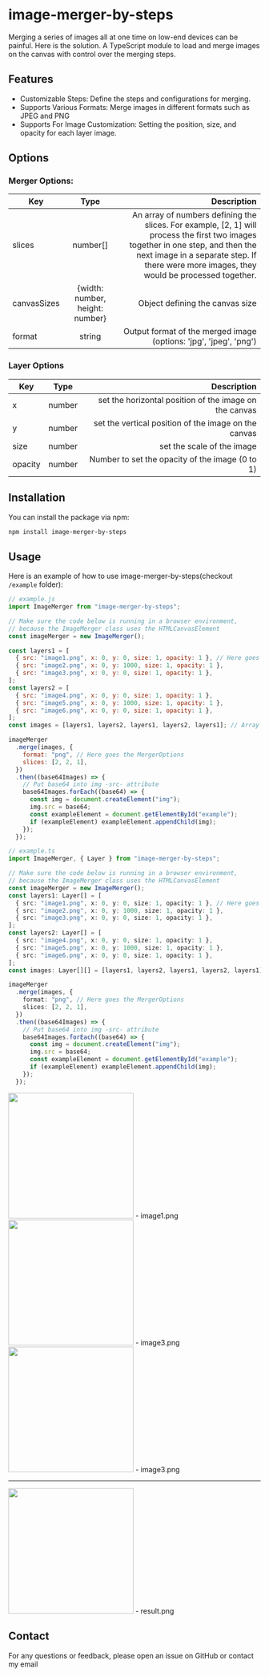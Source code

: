 # image-merger-by-steps

Merging a series of images all at one time on low-end devices can be painful. Here is the solution. A TypeScript module to load and merge images on the canvas with control over the merging steps.

## Features

- Customizable Steps: Define the steps and configurations for merging.
- Supports Various Formats: Merge images in different formats such as JPEG and PNG
- Supports For Image Customization: Setting the position, size, and opacity for each layer image.

## Options

### Merger Options:

| Key         |              Type               |                                                                                                                                                                                                                   Description |
| ----------- | :-----------------------------: | ----------------------------------------------------------------------------------------------------------------------------------------------------------------------------------------------------------------------------: |
| slices      |            number[]             | An array of numbers defining the slices. For example, [2, 1] will process the first two images together in one step, and then the next image in a separate step. If there were more images, they would be processed together. |
| canvasSizes | {width: number, height: number} |                                                                                                                                                                                               Object defining the canvas size |
| format      |             string              |                                                                                                                                                             Output format of the merged image (options: 'jpg', 'jpeg', 'png') |

### Layer Options

| Key     |  Type  |                                            Description |
| ------- | :----: | -----------------------------------------------------: |
| x       | number | set the horizontal position of the image on the canvas |
| y       | number |   set the vertical position of the image on the canvas |
| size    | number |                             set the scale of the image |
| opacity | number |        Number to set the opacity of the image (0 to 1) |

## Installation

You can install the package via npm:

```bash
npm install image-merger-by-steps

```

## Usage

Here is an example of how to use image-merger-by-steps(checkout `/example` folder):

```javascript
// example.js
import ImageMerger from "image-merger-by-steps";

// Make sure the code below is running in a browser environment,
// because the ImageMerger class uses the HTMLCanvasElement
const imageMerger = new ImageMerger();

const layers1 = [
  { src: "image1.png", x: 0, y: 0, size: 1, opacity: 1 }, // Here goes the LayerOptions
  { src: "image2.png", x: 0, y: 1000, size: 1, opacity: 1 },
  { src: "image3.png", x: 0, y: 0, size: 1, opacity: 1 },
];
const layers2 = [
  { src: "image4.png", x: 0, y: 0, size: 1, opacity: 1 },
  { src: "image5.png", x: 0, y: 1000, size: 1, opacity: 1 },
  { src: "image6.png", x: 0, y: 0, size: 1, opacity: 1 },
];
const images = [layers1, layers2, layers1, layers2, layers1]; // Array of layers for each image

imageMerger
  .merge(images, {
    format: "png", // Here goes the MergerOptions
    slices: [2, 2, 1],
  })
  .then((base64Images) => {
    // Put base64 into img -src- attribute
    base64Images.forEach((base64) => {
      const img = document.createElement("img");
      img.src = base64;
      const exampleElement = document.getElementById("example");
      if (exampleElement) exampleElement.appendChild(img);
    });
  });
```

```typescript
// example.ts
import ImageMerger, { Layer } from "image-merger-by-steps";

// Make sure the code below is running in a browser environment,
// because the ImageMerger class uses the HTMLCanvasElement
const imageMerger = new ImageMerger();
const layers1: Layer[] = [
  { src: "image1.png", x: 0, y: 0, size: 1, opacity: 1 }, // Here goes the LayerOptions
  { src: "image2.png", x: 0, y: 1000, size: 1, opacity: 1 },
  { src: "image3.png", x: 0, y: 0, size: 1, opacity: 1 },
];
const layers2: Layer[] = [
  { src: "image4.png", x: 0, y: 0, size: 1, opacity: 1 },
  { src: "image5.png", x: 0, y: 1000, size: 1, opacity: 1 },
  { src: "image6.png", x: 0, y: 0, size: 1, opacity: 1 },
];
const images: Layer[][] = [layers1, layers2, layers1, layers2, layers1]; // Array of layers for each image

imageMerger
  .merge(images, {
    format: "png", // Here goes the MergerOptions
    slices: [2, 2, 1],
  })
  .then((base64Images) => {
    // Put base64 into img -src- attribute
    base64Images.forEach((base64) => {
      const img = document.createElement("img");
      img.src = base64;
      const exampleElement = document.getElementById("example");
      if (exampleElement) exampleElement.appendChild(img);
    });
  });
```

<img src="https://github.com/HCY71/image-merger-by-steps/blob/main/example/image1.png" width="250">
- image1.png
<img src="https://github.com/HCY71/image-merger-by-steps/blob/main/example/image2.png" width="250">
- image3.png
<img src="https://github.com/HCY71/image-merger-by-steps/blob/main/example/image3.png" width="250">
- image3.png
<hr>
<img src="https://github.com/HCY71/image-merger-by-steps/blob/main/example/result.png" width="250">
- result.png


## Contact

For any questions or feedback, please open an issue on GitHub or contact my email
